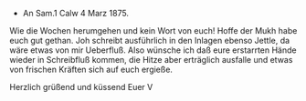 
+ An Sam.1
 Calw 4 Marz 1875.

Wie die Wochen herumgehen und kein Wort von euch! Hoffe der Mukh habe euch gut gethan. Joh schreibt ausführlich in den Inlagen ebenso Jettle, da wäre etwas von mir Ueberfluß. Also wünsche ich daß eure erstarrten Hände wieder in Schreibfluß kommen, die Hitze aber erträglich ausfalle und etwas von frischen Kräften sich auf euch ergieße.

 Herzlich grüßend und küssend
 Euer V

